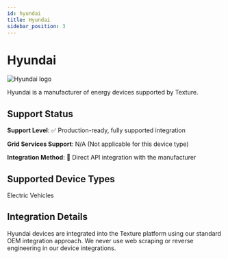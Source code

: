 ```yaml
---
id: hyundai
title: Hyundai
sidebar_position: 3
---
```


# Hyundai

<div style={{ textAlign: 'center', margin: '20px 0' }}>
  <img 
    src="https://device.cms.texture.energy/logo/%20Hyundai%20Vector%20Icon.svg" 
    alt="Hyundai logo" 
    style={{ maxWidth: '200px', maxHeight: '150px' }}
  />
</div>

Hyundai is a manufacturer of energy devices supported by Texture.



## Support Status

**Support Level**: ✅ Production-ready, fully supported integration

**Grid Services Support**: N/A (Not applicable for this device type)

**Integration Method**: 🔌 Direct API integration with the manufacturer

## Supported Device Types

Electric Vehicles

## Integration Details

Hyundai devices are integrated into the Texture platform using our standard OEM integration approach. We never use web scraping or reverse engineering in our device integrations.



